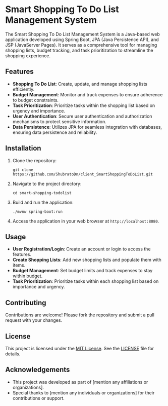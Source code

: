 # Smart Shopping To Do List Management System

The Smart Shopping To Do List Management System is a Java-based web application developed using Spring Boot, JPA (Java Persistence API), and JSP (JavaServer Pages). It serves as a comprehensive tool for managing shopping lists, budget tracking, and task prioritization to streamline the shopping experience.

## Features

- **Shopping To Do List**: Create, update, and manage shopping lists efficiently.
- **Budget Management**: Monitor and track expenses to ensure adherence to budget constraints.
- **Task Prioritization**: Prioritize tasks within the shopping list based on urgency and importance.
- **User Authentication**: Secure user authentication and authorization mechanisms to protect sensitive information.
- **Data Persistence**: Utilizes JPA for seamless integration with databases, ensuring data persistence and reliability.

## Installation

1. Clone the repository:

    ```
    git clone https://github.com/ShubratoDn/client_SmartShoppingToDoList.git
    ```

2. Navigate to the project directory:

    ```
    cd smart-shopping-todolist
    ```

3. Build and run the application:

    ```
    ./mvnw spring-boot:run
    ```

4. Access the application in your web browser at `http://localhost:8080`.

## Usage

- **User Registration/Login**: Create an account or login to access the features.
- **Create Shopping Lists**: Add new shopping lists and populate them with items.
- **Budget Management**: Set budget limits and track expenses to stay within budget.
- **Task Prioritization**: Prioritize tasks within each shopping list based on importance and urgency.

## Contributing

Contributions are welcome! Please fork the repository and submit a pull request with your changes.

## License

This project is licensed under the [MIT License](LICENSE). See the [LICENSE](LICENSE) file for details.

## Acknowledgements

- This project was developed as part of [mention any affiliations or organizations].
- Special thanks to [mention any individuals or organizations] for their contributions or support.
